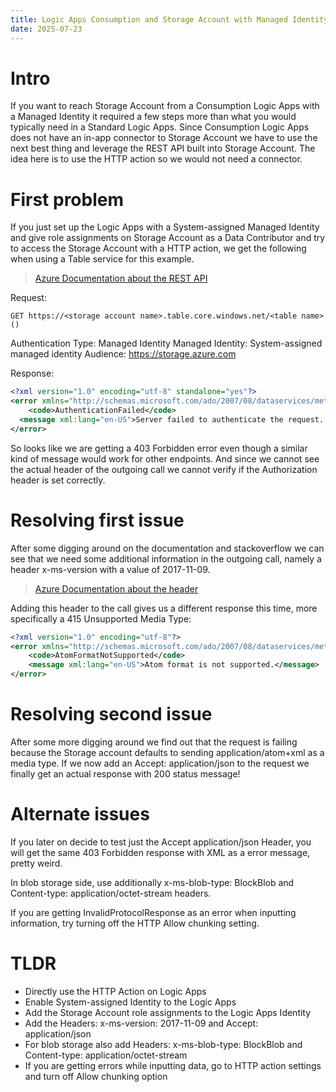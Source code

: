 ```yaml
---
title: Logic Apps Consumption and Storage Account with Managed Identity
date: 2025-07-23
---
```

# Intro
If you want to reach Storage Account from a Consumption Logic Apps with a Managed Identity it required a few steps more than what you would typically need in a Standard Logic Apps. Since Consumption Logic Apps does not have an in-app connector to Storage Account we have to use the next best thing and leverage the REST API built into Storage Account. The idea here is to use the HTTP action so we would not need a connector.

# First problem
If you just set up the Logic Apps with a System-assigned Managed Identity and give role assignments on Storage Account as a Data Contributor and try to access the Storage Account with a HTTP action, we get the following when using a Table service for this example.

> [Azure Documentation about the REST API](https://learn.microsoft.com/en-us/rest/api/storageservices/table-service-rest-api)

Request:
```HTTP
GET https://<storage account name>.table.core.windows.net/<table name>()
```
Authentication Type: Managed Identity
Managed Identity: System-assigned managed identity
Audience: https://storage.azure.com

Response:
```XML
<?xml version="1.0" encoding="utf-8" standalone="yes"?>
<error xmlns="http://schemas.microsoft.com/ado/2007/08/dataservices/metadata">
    <code>AuthenticationFailed</code>
  <message xml:lang="en-US">Server failed to authenticate the request. Make sure the value of Authorization header is formed correctly including the signature.</message>
</error>
```

So looks like we are getting a 403 Forbidden error even though a similar kind of message would work for other endpoints. And since we cannot see the actual header of the outgoing call we cannot verify if the Authorization header is set correctly.

# Resolving first issue
After some digging around on the documentation and stackoverflow we can see that we need some additional information in the outgoing call, namely a header x-ms-version with a value of 2017-11-09.

> [Azure Documentation about the header](https://learn.microsoft.com/en-us/rest/api/storageservices/authorize-with-azure-active-directory#call-storage-operations-with-oauth-tokens)

Adding this header to the call gives us a different response this time, more specifically a 415 Unsupported Media Type:
```XML
<?xml version="1.0" encoding="utf-8"?>
<error xmlns="http://schemas.microsoft.com/ado/2007/08/dataservices/metadata">
    <code>AtomFormatNotSupported</code>
    <message xml:lang="en-US">Atom format is not supported.</message>
</error>
```

# Resolving second issue
After some more digging around we find out that the request is failing because the Storage account defaults to sending application/atom+xml as a media type. If we now add an Accept: application/json to the request we finally get an actual response with 200 status message!

# Alternate issues
If you later on decide to test just the Accept application/json Header, you will get the same 403 Forbidden response with XML as a error message, pretty weird.

In blob storage side, use additionally x-ms-blob-type: BlockBlob and Content-type: application/octet-stream headers.

If you are getting InvalidProtocolResponse as an error when inputting information, try turning off the HTTP Allow chunking setting.

# TLDR
- Directly use the HTTP Action on Logic Apps
- Enable System-assigned Identity to the Logic Apps
- Add the Storage Account role assignments to the Logic Apps Identity
- Add the Headers: x-ms-version: 2017-11-09 and Accept: application/json
- For blob storage also add Headers: x-ms-blob-type: BlockBlob and Content-type: application/octet-stream
- If you are getting errors while inputting data, go to HTTP action settings and turn off Allow chunking option
